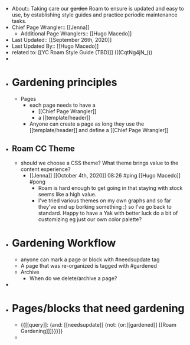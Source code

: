 - About:: Taking care our ~~garden~~ Roam to ensure is updated and easy to use, by establishing style guides and practice periodic maintenance tasks.
- Chief Page Wrangler:: [[Jenna]]
    - Additional Page Wranglers:: [[Hugo Macedo]]
- Last Updated:: [[September 26th, 2020]]
- Last Updated By:: [[Hugo Macedo]]  
- related to: [[YC Roam Style Guide (TBD)]] (((CqtNg4jN_)))
- 
- # Gardening principles 
    - Pages
        - each page needs to have a
            - [[Chief Page Wrangler]]
            - a [[template/header]]
        - Anyone can create a page as long they use the [[template/header]] and define a [[Chief Page Wrangler]]
- ## Roam CC Theme
    - should we choose a CSS theme? What theme brings value to the content experience?
        - [[Jenna]] [[October 4th, 2020]] 08:26 #ping [[Hugo Macedo]] #pong
            - Roam is hard enough to get going in that staying with stock seems like a high value.
            - I've tried various themes on my own graphs and so far they've end up borking something :} so I've go back to standard. Happy to have a Yak with better luck do a bit of customizing eg just our own color palette?
- # Gardening Workflow
    - anyone can mark a page or block with #needsupdate tag
    - A page that was re-organized is tagged with #gardened 
    - Archive
        - When do we delete/archive a page?
- 
- # Pages/blocks that need gardening
    - {{[[query]]: {and: [[needsupdate]] {not: {or:[[gardened]] [[Roam Gardening]]]}}}}}
    - 
